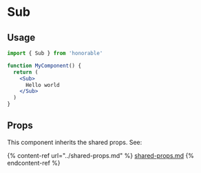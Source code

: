 # Sub

## Usage

```jsx
import { Sub } from 'honorable'

function MyComponent() {
  return (
    <Sub>
      Hello world
    </Sub>
  )
}
```

## Props

This component inherits the shared props. See:

{% content-ref url="../shared-props.md" %}
[shared-props.md](../shared-props.md)
{% endcontent-ref %}

